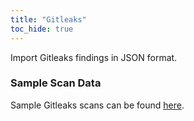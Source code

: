 ```yaml
---
title: "Gitleaks"
toc_hide: true
---
```

Import Gitleaks findings in JSON format.

### Sample Scan Data
Sample Gitleaks scans can be found [here](https://github.com/DefectDojo/django-DefectDojo/tree/master/unittests/scans/gitleaks).